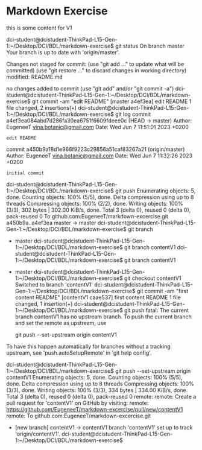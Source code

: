 # Markdown Exercise 

this is some content for V1 


dci-student@dcistudent-ThinkPad-L15-Gen-1:~/Desktop/DCI/BDL/markdown-exercise$ git status 
On branch master
Your branch is up to date with 'origin/master'.

Changes not staged for commit:
  (use "git add <file>..." to update what will be committed)
  (use "git restore <file>..." to discard changes in working directory)
        modified:   README.md

no changes added to commit (use "git add" and/or "git commit -a")
dci-student@dcistudent-ThinkPad-L15-Gen-1:~/Desktop/DCI/BDL/markdown-exercise$ git commit -am "edit README"
[master a4ef3ea] edit README
 1 file changed, 2 insertions(+)
dci-student@dcistudent-ThinkPad-L15-Gen-1:~/Desktop/DCI/BDL/markdown-exercise$ git log
commit a4ef3ea084abd7d286fa30ea6751f6609fdeee0c (HEAD -> master)
Author: EugeneeT <vina.botanic@gmail.com>
Date:   Wed Jun 7 11:51:01 2023 +0200

    edit README

commit a450b9a18d1e966f9223c29856a51caf83267a21 (origin/master)
Author: EugeneeT <vina.botanic@gmail.com>
Date:   Wed Jun 7 11:32:26 2023 +0200

    initial commit
dci-student@dcistudent-ThinkPad-L15-Gen-1:~/Desktop/DCI/BDL/markdown-exercise$ git push 
Enumerating objects: 5, done.
Counting objects: 100% (5/5), done.
Delta compression using up to 8 threads
Compressing objects: 100% (2/2), done.
Writing objects: 100% (3/3), 302 bytes | 302.00 KiB/s, done.
Total 3 (delta 0), reused 0 (delta 0), pack-reused 0
To github.com:EugeneeT/markdown-excercise.git
   a450b9a..a4ef3ea  master -> master
dci-student@dcistudent-ThinkPad-L15-Gen-1:~/Desktop/DCI/BDL/markdown-exercise$ git branch 
* master
dci-student@dcistudent-ThinkPad-L15-Gen-1:~/Desktop/DCI/BDL/markdown-exercise$ git branch contentV1
dci-student@dcistudent-ThinkPad-L15-Gen-1:~/Desktop/DCI/BDL/markdown-exercise$ git branch 
  contentV1
* master
dci-student@dcistudent-ThinkPad-L15-Gen-1:~/Desktop/DCI/BDL/markdown-exercise$ git checkout contentV1 
Switched to branch 'contentV1'
dci-student@dcistudent-ThinkPad-L15-Gen-1:~/Desktop/DCI/BDL/markdown-exercise$ git commit -am "first content README"
[contentV1 caae537] first content README
 1 file changed, 1 insertion(+)
dci-student@dcistudent-ThinkPad-L15-Gen-1:~/Desktop/DCI/BDL/markdown-exercise$ git push 
fatal: The current branch contentV1 has no upstream branch.
To push the current branch and set the remote as upstream, use

    git push --set-upstream origin contentV1

To have this happen automatically for branches without a tracking
upstream, see 'push.autoSetupRemote' in 'git help config'.

dci-student@dcistudent-ThinkPad-L15-Gen-1:~/Desktop/DCI/BDL/markdown-exercise$ git push --set-upstream origin contentV1 
Enumerating objects: 5, done.
Counting objects: 100% (5/5), done.
Delta compression using up to 8 threads
Compressing objects: 100% (3/3), done.
Writing objects: 100% (3/3), 334 bytes | 334.00 KiB/s, done.
Total 3 (delta 0), reused 0 (delta 0), pack-reused 0
remote: 
remote: Create a pull request for 'contentV1' on GitHub by visiting:
remote:      https://github.com/EugeneeT/markdown-excercise/pull/new/contentV1
remote: 
To github.com:EugeneeT/markdown-excercise.git
 * [new branch]      contentV1 -> contentV1
branch 'contentV1' set up to track 'origin/contentV1'.
dci-student@dcistudent-ThinkPad-L15-Gen-1:~/Desktop/DCI/BDL/markdown-exercise$ 